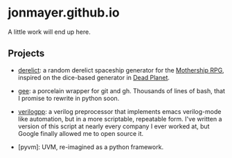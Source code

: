 # jonmayer.github.io

A little work will end up here.

## Projects

* [derelict](derelict/index.html): a random derelict spaceship generator for
  the [Mothership RPG](https://www.mothershiprpg.com/dead-planet), inspired on
  the dice-based generator in [Dead
  Planet](https://www.mothershiprpg.com/dead-planet).

* [gee](https://github.com/jonmayer/gee): a porcelain wrapper for git and gh.
  Thousands of lines of bash, that I promise to rewrite in python soon.

* [verilogpp](https://github.com/jonmayer/verilogpp): a verilog preprocessor
  that implements emacs verilog-mode like automation, but in a more scriptable,
  repeatable form.  I've written a version of this script at nearly every
  company I ever worked at, but Google finally allowed me to open source it.

* [pyvm]: UVM, re-imagined as a python framework.


